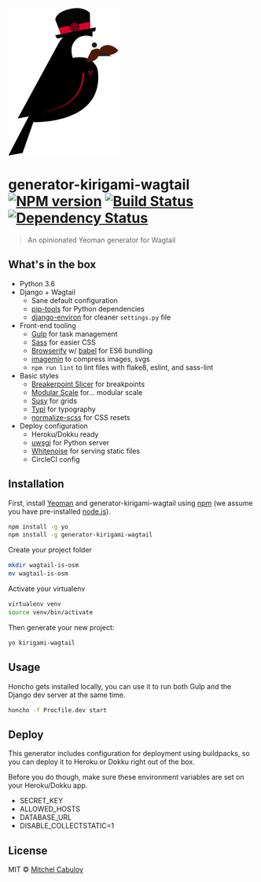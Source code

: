 <img src="yeobird.png">

# generator-kirigami-wagtail [![NPM version][npm-image]][npm-url] [![Build Status][travis-image]][travis-url] [![Dependency Status][daviddm-image]][daviddm-url]

> An opinionated Yeoman generator for Wagtail

## What's in the box

* Python 3.6
* Django + Wagtail
   * Sane default configuration
   * [pip-tools](https://github.com/jazzband/pip-tools) for Python dependencies
   * [django-environ](https://github.com/joke2k/django-environ) for cleaner `settings.py` file
* Front-end tooling
  * [Gulp](http://gulpjs.com/) for task management
  * [Sass](http://sass-lang.com/) for easier CSS
  * [Browserify](http://browserify.org/) w/ [babel](https://babeljs.io/) for ES6 bundling
  * [imagemin](https://github.com/imagemin/imagemin) to compress images, svgs
  * `npm run lint` to lint files with flake8, eslint, and sass-lint
* Basic styles
  * [Breakerpoint Slicer](https://github.com/lolmaus/breakpoint-slicer) for breakpoints
  * [Modular Scale](https://github.com/modularscale/modularscale-sass) for… modular scale
  * [Susy](http://susy.oddbird.net/) for grids
  * [Typi](https://github.com/zellwk/typi) for typography
  * [normalize-scss](https://github.com/JohnAlbin/normalize-scss) for CSS resets
* Deploy configuration
  * Heroku/Dokku ready
  * [uwsgi](https://uwsgi-docs.readthedocs.io/) for Python server
  * [Whitenoise](http://whitenoise.evans.io/) for serving static files
  * CircleCI config

## Installation

First, install [Yeoman](http://yeoman.io) and generator-kirigami-wagtail using [npm](https://www.npmjs.com/) (we assume you have pre-installed [node.js](https://nodejs.org/)).

```bash
npm install -g yo
npm install -g generator-kirigami-wagtail
```

Create your project folder

```bash
mkdir wagtail-is-osm
mv wagtail-is-osm
```

Activate your virtualenv

```bash
virtualenv venv
source venv/bin/activate
```

Then generate your new project:

```bash
yo kirigami-wagtail
```

## Usage

Honcho gets installed locally, you can use it to run both Gulp and the Django
dev server at the same time.

```bash
honcho -f Procfile.dev start
```

## Deploy

This generator includes configuration for deployment using buildpacks, so you
can deploy it to Heroku or Dokku right out of the box.

Before you do though, make sure these environment variables are set on your
Heroku/Dokku app.

* SECRET_KEY
* ALLOWED_HOSTS
* DATABASE_URL
* DISABLE_COLLECTSTATIC=1

## License

MIT © [Mitchel Cabuloy](https://mitchel.me)


[npm-image]: https://badge.fury.io/js/generator-kirigami-wagtail.svg
[npm-url]: https://npmjs.org/package/generator-kirigami-wagtail
[travis-image]: https://travis-ci.org/kirigamico/generator-kirigami-wagtail.svg?branch=master
[travis-url]: https://travis-ci.org/kirigamico/generator-kirigami-wagtail
[daviddm-image]: https://david-dm.org/kirigamico/generator-kirigami-wagtail.svg?theme=shields.io
[daviddm-url]: https://david-dm.org/kirigamico/generator-kirigami-wagtail
